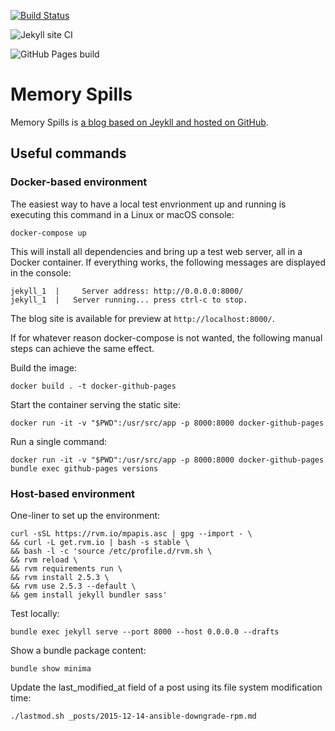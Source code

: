 [![Build Status](https://travis-ci.org/ouyi/ouyi.github.io.svg?branch=master)](https://travis-ci.org/ouyi/ouyi.github.io)

![Jekyll site CI](https://github.com/ouyi/ouyi.github.io/workflows/jekyll/badge.svg)

![GitHub Pages build](https://github.com/ouyi/ouyi.github.io/workflows/main/badge.svg)

# Memory Spills

Memory Spills is [a blog based on Jeykll and hosted on GitHub](https://ouyi.github.io).

## Useful commands

### Docker-based environment

The easiest way to have a local test envrionment up and running is executing this command in a Linux or macOS console:

    docker-compose up

This will install all dependencies and bring up a test web server, all in a Docker container. If everything works, the following messages are displayed in the console:

    jekyll_1  |     Server address: http://0.0.0.0:8000/
    jekyll_1  |   Server running... press ctrl-c to stop.

The blog site is available for preview at `http://localhost:8000/`. 

If for whatever reason docker-compose is not wanted, the following manual steps can achieve the same effect. 

Build the image:

    docker build . -t docker-github-pages

Start the container serving the static site:

    docker run -it -v "$PWD":/usr/src/app -p 8000:8000 docker-github-pages

Run a single command:

    docker run -it -v "$PWD":/usr/src/app -p 8000:8000 docker-github-pages bundle exec github-pages versions

### Host-based environment 

One-liner to set up the environment:

    curl -sSL https://rvm.io/mpapis.asc | gpg --import - \
    && curl -L get.rvm.io | bash -s stable \
    && bash -l -c 'source /etc/profile.d/rvm.sh \
    && rvm reload \
    && rvm requirements run \
    && rvm install 2.5.3 \
    && rvm use 2.5.3 --default \
    && gem install jekyll bundler sass'

Test locally:

    bundle exec jekyll serve --port 8000 --host 0.0.0.0 --drafts

Show a bundle package content:

    bundle show minima
    
Update the last_modified_at field of a post using its file system modification time:

    ./lastmod.sh _posts/2015-12-14-ansible-downgrade-rpm.md
